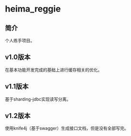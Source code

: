 # heima_reggie
## 简介
个人练手项目。
## v1.0版本
在基本功能开发完成的基础上进行缓存相关的优化。
## v1.1版本
基于sharding-jdbc实现读写分离。
## v1.2版本
使用knife4j（基于swagger）生成接口文档，但是没有全部写完。
